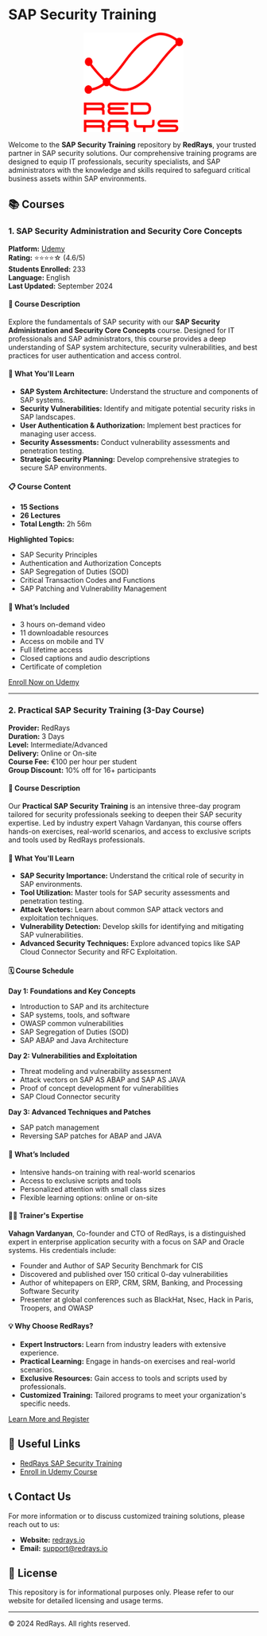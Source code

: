 # SAP Security Training
<div style="text-align:center">
    <img src="RedRays_Logo.png" alt="screenshot" width="200" height="200">
</div>

Welcome to the **SAP Security Training** repository by **RedRays**, your trusted partner in SAP security solutions. Our comprehensive training programs are designed to equip IT professionals, security specialists, and SAP administrators with the knowledge and skills required to safeguard critical business assets within SAP environments.

## 📚 Courses

### 1. SAP Security Administration and Security Core Concepts

**Platform:** [Udemy](https://www.udemy.com/course/sap-security-core-concepts-and-security-administration/?referralCode=D63165EBAC1F6E15867C)  
**Rating:** ⭐⭐⭐⭐☆ (4.6/5)  
**Students Enrolled:** 233  
**Language:** English  
**Last Updated:** September 2024  

#### 📖 Course Description

Explore the fundamentals of SAP security with our **SAP Security Administration and Security Core Concepts** course. Designed for IT professionals and SAP administrators, this course provides a deep understanding of SAP system architecture, security vulnerabilities, and best practices for user authentication and access control.

#### 🎯 What You'll Learn

- **SAP System Architecture:** Understand the structure and components of SAP systems.
- **Security Vulnerabilities:** Identify and mitigate potential security risks in SAP landscapes.
- **User Authentication & Authorization:** Implement best practices for managing user access.
- **Security Assessments:** Conduct vulnerability assessments and penetration testing.
- **Strategic Security Planning:** Develop comprehensive strategies to secure SAP environments.

#### 📋 Course Content

- **15 Sections**
- **26 Lectures**
- **Total Length:** 2h 56m

**Highlighted Topics:**

- SAP Security Principles
- Authentication and Authorization Concepts
- SAP Segregation of Duties (SOD)
- Critical Transaction Codes and Functions
- SAP Patching and Vulnerability Management

#### 🎁 What’s Included

- 3 hours on-demand video
- 11 downloadable resources
- Access on mobile and TV
- Full lifetime access
- Closed captions and audio descriptions
- Certificate of completion

[Enroll Now on Udemy](https://www.udemy.com/course/sap-security-core-concepts-and-security-administration/?referralCode=D63165EBAC1F6E15867C)

---

### 2. Practical SAP Security Training (3-Day Course)

**Provider:** RedRays  
**Duration:** 3 Days  
**Level:** Intermediate/Advanced  
**Delivery:** Online or On-site  
**Course Fee:** €100 per hour per student  
**Group Discount:** 10% off for 16+ participants  

#### 📖 Course Description

Our **Practical SAP Security Training** is an intensive three-day program tailored for security professionals seeking to deepen their SAP security expertise. Led by industry expert Vahagn Vardanyan, this course offers hands-on exercises, real-world scenarios, and access to exclusive scripts and tools used by RedRays professionals.

#### 🎯 What You'll Learn

- **SAP Security Importance:** Understand the critical role of security in SAP environments.
- **Tool Utilization:** Master tools for SAP security assessments and penetration testing.
- **Attack Vectors:** Learn about common SAP attack vectors and exploitation techniques.
- **Vulnerability Detection:** Develop skills for identifying and mitigating SAP vulnerabilities.
- **Advanced Security Techniques:** Explore advanced topics like SAP Cloud Connector Security and RFC Exploitation.

#### 🗓️ Course Schedule

**Day 1: Foundations and Key Concepts**
- Introduction to SAP and its architecture
- SAP systems, tools, and software
- OWASP common vulnerabilities
- SAP Segregation of Duties (SOD)
- SAP ABAP and Java Architecture

**Day 2: Vulnerabilities and Exploitation**
- Threat modeling and vulnerability assessment
- Attack vectors on SAP AS ABAP and SAP AS JAVA
- Proof of concept development for vulnerabilities
- SAP Cloud Connector security

**Day 3: Advanced Techniques and Patches**
- SAP patch management
- Reversing SAP patches for ABAP and JAVA

#### 🎁 What’s Included

- Intensive hands-on training with real-world scenarios
- Access to exclusive scripts and tools
- Personalized attention with small class sizes
- Flexible learning options: online or on-site

#### 👨‍🏫 Trainer's Expertise

**Vahagn Vardanyan**, Co-founder and CTO of RedRays, is a distinguished expert in enterprise application security with a focus on SAP and Oracle systems. His credentials include:

- Founder and Author of SAP Security Benchmark for CIS
- Discovered and published over 150 critical 0-day vulnerabilities
- Author of whitepapers on ERP, CRM, SRM, Banking, and Processing Software Security
- Presenter at global conferences such as BlackHat, Nsec, Hack in Paris, Troopers, and OWASP

#### 💡 Why Choose RedRays?

- **Expert Instructors:** Learn from industry leaders with extensive experience.
- **Practical Learning:** Engage in hands-on exercises and real-world scenarios.
- **Exclusive Resources:** Gain access to tools and scripts used by professionals.
- **Customized Training:** Tailored programs to meet your organization's specific needs.

[Learn More and Register](https://redrays.io/sap-security-training/)

## 🔗 Useful Links

- [RedRays SAP Security Training](https://redrays.io/sap-security-training/)
- [Enroll in Udemy Course](https://www.udemy.com/course/sap-security-core-concepts-and-security-administration/?referralCode=D63165EBAC1F6E15867C)

## 📞 Contact Us

For more information or to discuss customized training solutions, please reach out to us:

- **Website:** [redrays.io](https://redrays.io/sap-security-training/)
- **Email:** [support@redrays.io](mailto:support@redrays.io)

## 📄 License

This repository is for informational purposes only. Please refer to our website for detailed licensing and usage terms.

---

© 2024 RedRays. All rights reserved.
